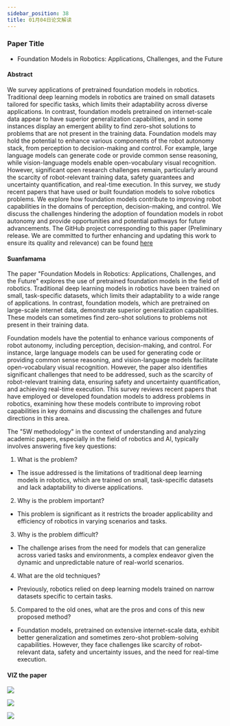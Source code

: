 ```yaml
---
sidebar_position: 38
title: 01月04日论文解读
---
```


### Paper Title
* Foundation Models in Robotics: Applications, Challenges, and the Future

#### Abstract
We survey applications of pretrained foundation models in robotics. Traditional deep learning models in robotics are trained on small datasets tailored for specific tasks, which limits their adaptability across diverse applications. In contrast, foundation models pretrained on internet-scale data appear to have superior generalization capabilities, and in some instances display an emergent ability to find zero-shot solutions to problems that are not present in the training data. Foundation models may hold the potential to enhance various components of the robot autonomy stack, from perception to decision-making and control. For example, large language models can generate code or provide common sense reasoning, while vision-language models enable open-vocabulary visual recognition. However, significant open research challenges remain, particularly around the scarcity of robot-relevant training data, safety guarantees and uncertainty quantification, and real-time execution. In this survey, we study recent papers that have used or built foundation models to solve robotics problems. We explore how foundation models contribute to improving robot capabilities in the domains of perception, decision-making, and control. We discuss the challenges hindering the adoption of foundation models in robot autonomy and provide opportunities and potential pathways for future advancements. The GitHub project corresponding to this paper (Preliminary release. We are committed to further enhancing and updating this work to ensure its quality and relevance) can be found [here](https://github.com/robotics-survey/Awesome-Robotics-Foundation-Models)

#### Suanfamama
The paper "Foundation Models in Robotics: Applications, Challenges, and the Future" explores the use of pretrained foundation models in the field of robotics. Traditional deep learning models in robotics have been trained on small, task-specific datasets, which limits their adaptability to a wide range of applications. In contrast, foundation models, which are pretrained on large-scale internet data, demonstrate superior generalization capabilities. These models can sometimes find zero-shot solutions to problems not present in their training data.

Foundation models have the potential to enhance various components of robot autonomy, including perception, decision-making, and control. For instance, large language models can be used for generating code or providing common sense reasoning, and vision-language models facilitate open-vocabulary visual recognition. However, the paper also identifies significant challenges that need to be addressed, such as the scarcity of robot-relevant training data, ensuring safety and uncertainty quantification, and achieving real-time execution. This survey reviews recent papers that have employed or developed foundation models to address problems in robotics, examining how these models contribute to improving robot capabilities in key domains and discussing the challenges and future directions in this area​​.

The "5W methodology" in the context of understanding and analyzing academic papers, especially in the field of robotics and AI, typically involves answering five key questions:

1. What is the problem?
* The issue addressed is the limitations of traditional deep learning models in robotics, which are trained on small, task-specific datasets and lack adaptability to diverse applications.

2. Why is the problem important?
* This problem is significant as it restricts the broader applicability and efficiency of robotics in varying scenarios and tasks.

3. Why is the problem difficult?
* The challenge arises from the need for models that can generalize across varied tasks and environments, a complex endeavor given the dynamic and unpredictable nature of real-world scenarios.

4. What are the old techniques?
* Previously, robotics relied on deep learning models trained on narrow datasets specific to certain tasks.

5. Compared to the old ones, what are the pros and cons of this new proposed method?
* Foundation models, pretrained on extensive internet-scale data, exhibit better generalization and sometimes zero-shot problem-solving capabilities. However, they face challenges like scarcity of robot-relevant data, safety and uncertainty issues, and the need for real-time execution​​.

#### VIZ the paper
![](./20240104/fig.1.png)

![](./20240104/table.1.png)

![](./20240104/table.2.png)